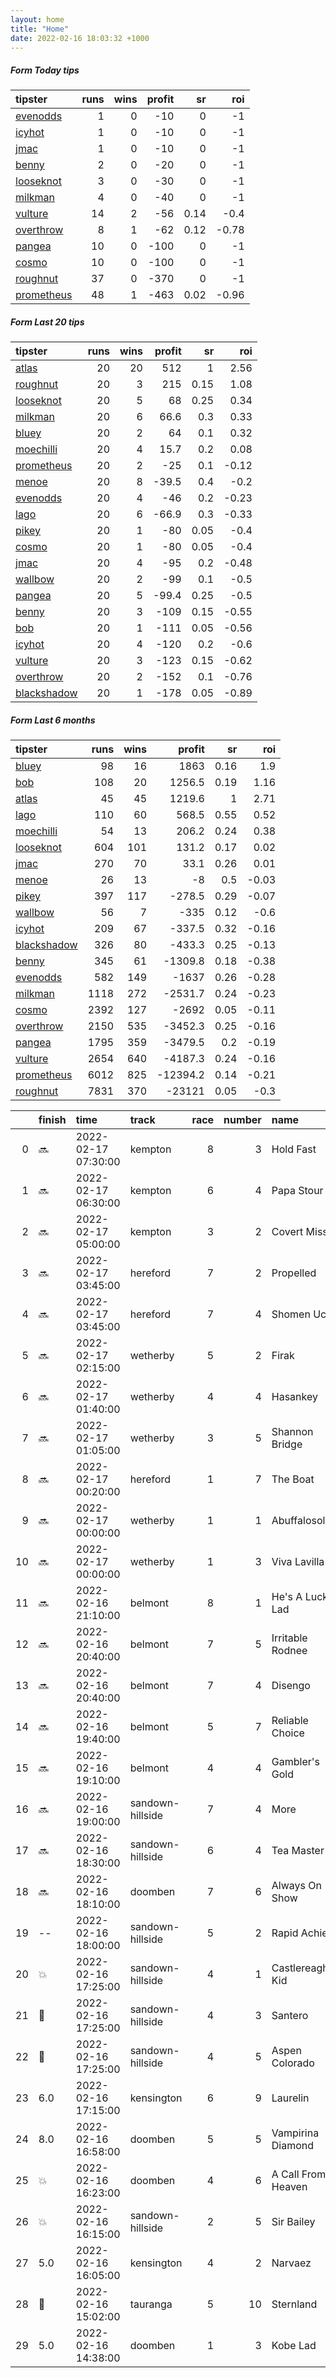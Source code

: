 ```yaml
---   
layout: home  
title: "Home"   
date: 2022-02-16 18:03:32 +1000  
---   
```



##### Form Today tips   

| tipster                                                       |   runs |   wins |   profit |   sr |   roi |
|:--------------------------------------------------------------|-------:|-------:|---------:|-----:|------:|
| [evenodds](https://mrwayneo.github.io/tips/evenodds.html)     |      1 |      0 |      -10 | 0    | -1    |
| [icyhot](https://mrwayneo.github.io/tips/icyhot.html)         |      1 |      0 |      -10 | 0    | -1    |
| [jmac](https://mrwayneo.github.io/tips/jmac.html)             |      1 |      0 |      -10 | 0    | -1    |
| [benny](https://mrwayneo.github.io/tips/benny.html)           |      2 |      0 |      -20 | 0    | -1    |
| [looseknot](https://mrwayneo.github.io/tips/looseknot.html)   |      3 |      0 |      -30 | 0    | -1    |
| [milkman](https://mrwayneo.github.io/tips/milkman.html)       |      4 |      0 |      -40 | 0    | -1    |
| [vulture](https://mrwayneo.github.io/tips/vulture.html)       |     14 |      2 |      -56 | 0.14 | -0.4  |
| [overthrow](https://mrwayneo.github.io/tips/overthrow.html)   |      8 |      1 |      -62 | 0.12 | -0.78 |
| [pangea](https://mrwayneo.github.io/tips/pangea.html)         |     10 |      0 |     -100 | 0    | -1    |
| [cosmo](https://mrwayneo.github.io/tips/cosmo.html)           |     10 |      0 |     -100 | 0    | -1    |
| [roughnut](https://mrwayneo.github.io/tips/roughnut.html)     |     37 |      0 |     -370 | 0    | -1    |
| [prometheus](https://mrwayneo.github.io/tips/prometheus.html) |     48 |      1 |     -463 | 0.02 | -0.96 |

##### Form Last 20 tips   

| tipster                                                         |   runs |   wins |   profit |   sr |   roi |
|:----------------------------------------------------------------|-------:|-------:|---------:|-----:|------:|
| [atlas](https://mrwayneo.github.io/tips/atlas.html)             |     20 |     20 |    512   | 1    |  2.56 |
| [roughnut](https://mrwayneo.github.io/tips/roughnut.html)       |     20 |      3 |    215   | 0.15 |  1.08 |
| [looseknot](https://mrwayneo.github.io/tips/looseknot.html)     |     20 |      5 |     68   | 0.25 |  0.34 |
| [milkman](https://mrwayneo.github.io/tips/milkman.html)         |     20 |      6 |     66.6 | 0.3  |  0.33 |
| [bluey](https://mrwayneo.github.io/tips/bluey.html)             |     20 |      2 |     64   | 0.1  |  0.32 |
| [moechilli](https://mrwayneo.github.io/tips/moechilli.html)     |     20 |      4 |     15.7 | 0.2  |  0.08 |
| [prometheus](https://mrwayneo.github.io/tips/prometheus.html)   |     20 |      2 |    -25   | 0.1  | -0.12 |
| [menoe](https://mrwayneo.github.io/tips/menoe.html)             |     20 |      8 |    -39.5 | 0.4  | -0.2  |
| [evenodds](https://mrwayneo.github.io/tips/evenodds.html)       |     20 |      4 |    -46   | 0.2  | -0.23 |
| [lago](https://mrwayneo.github.io/tips/lago.html)               |     20 |      6 |    -66.9 | 0.3  | -0.33 |
| [pikey](https://mrwayneo.github.io/tips/pikey.html)             |     20 |      1 |    -80   | 0.05 | -0.4  |
| [cosmo](https://mrwayneo.github.io/tips/cosmo.html)             |     20 |      1 |    -80   | 0.05 | -0.4  |
| [jmac](https://mrwayneo.github.io/tips/jmac.html)               |     20 |      4 |    -95   | 0.2  | -0.48 |
| [wallbow](https://mrwayneo.github.io/tips/wallbow.html)         |     20 |      2 |    -99   | 0.1  | -0.5  |
| [pangea](https://mrwayneo.github.io/tips/pangea.html)           |     20 |      5 |    -99.4 | 0.25 | -0.5  |
| [benny](https://mrwayneo.github.io/tips/benny.html)             |     20 |      3 |   -109   | 0.15 | -0.55 |
| [bob](https://mrwayneo.github.io/tips/bob.html)                 |     20 |      1 |   -111   | 0.05 | -0.56 |
| [icyhot](https://mrwayneo.github.io/tips/icyhot.html)           |     20 |      4 |   -120   | 0.2  | -0.6  |
| [vulture](https://mrwayneo.github.io/tips/vulture.html)         |     20 |      3 |   -123   | 0.15 | -0.62 |
| [overthrow](https://mrwayneo.github.io/tips/overthrow.html)     |     20 |      2 |   -152   | 0.1  | -0.76 |
| [blackshadow](https://mrwayneo.github.io/tips/blackshadow.html) |     20 |      1 |   -178   | 0.05 | -0.89 |

##### Form Last 6 months   

| tipster                                                         |   runs |   wins |   profit |   sr |   roi |
|:----------------------------------------------------------------|-------:|-------:|---------:|-----:|------:|
| [bluey](https://mrwayneo.github.io/tips/bluey.html)             |     98 |     16 |   1863   | 0.16 |  1.9  |
| [bob](https://mrwayneo.github.io/tips/bob.html)                 |    108 |     20 |   1256.5 | 0.19 |  1.16 |
| [atlas](https://mrwayneo.github.io/tips/atlas.html)             |     45 |     45 |   1219.6 | 1    |  2.71 |
| [lago](https://mrwayneo.github.io/tips/lago.html)               |    110 |     60 |    568.5 | 0.55 |  0.52 |
| [moechilli](https://mrwayneo.github.io/tips/moechilli.html)     |     54 |     13 |    206.2 | 0.24 |  0.38 |
| [looseknot](https://mrwayneo.github.io/tips/looseknot.html)     |    604 |    101 |    131.2 | 0.17 |  0.02 |
| [jmac](https://mrwayneo.github.io/tips/jmac.html)               |    270 |     70 |     33.1 | 0.26 |  0.01 |
| [menoe](https://mrwayneo.github.io/tips/menoe.html)             |     26 |     13 |     -8   | 0.5  | -0.03 |
| [pikey](https://mrwayneo.github.io/tips/pikey.html)             |    397 |    117 |   -278.5 | 0.29 | -0.07 |
| [wallbow](https://mrwayneo.github.io/tips/wallbow.html)         |     56 |      7 |   -335   | 0.12 | -0.6  |
| [icyhot](https://mrwayneo.github.io/tips/icyhot.html)           |    209 |     67 |   -337.5 | 0.32 | -0.16 |
| [blackshadow](https://mrwayneo.github.io/tips/blackshadow.html) |    326 |     80 |   -433.3 | 0.25 | -0.13 |
| [benny](https://mrwayneo.github.io/tips/benny.html)             |    345 |     61 |  -1309.8 | 0.18 | -0.38 |
| [evenodds](https://mrwayneo.github.io/tips/evenodds.html)       |    582 |    149 |  -1637   | 0.26 | -0.28 |
| [milkman](https://mrwayneo.github.io/tips/milkman.html)         |   1118 |    272 |  -2531.7 | 0.24 | -0.23 |
| [cosmo](https://mrwayneo.github.io/tips/cosmo.html)             |   2392 |    127 |  -2692   | 0.05 | -0.11 |
| [overthrow](https://mrwayneo.github.io/tips/overthrow.html)     |   2150 |    535 |  -3452.3 | 0.25 | -0.16 |
| [pangea](https://mrwayneo.github.io/tips/pangea.html)           |   1795 |    359 |  -3479.5 | 0.2  | -0.19 |
| [vulture](https://mrwayneo.github.io/tips/vulture.html)         |   2654 |    640 |  -4187.3 | 0.24 | -0.16 |
| [prometheus](https://mrwayneo.github.io/tips/prometheus.html)   |   6012 |    825 | -12394.2 | 0.14 | -0.21 |
| [roughnut](https://mrwayneo.github.io/tips/roughnut.html)       |   7831 |    370 | -23121   | 0.05 | -0.3  |

|    | finish            | time                | track            |   race |   number | name               |   odds | tipster             |
|---:|:------------------|:--------------------|:-----------------|-------:|---------:|:-------------------|-------:|:--------------------|
|  0 | :soon:            | 2022-02-17 07:30:00 | kempton          |      8 |        3 | Hold Fast          |   2.1  | vulture             |
|  1 | :soon:            | 2022-02-17 06:30:00 | kempton          |      6 |        4 | Papa Stour         |   3.8  | vulture             |
|  2 | :soon:            | 2022-02-17 05:00:00 | kempton          |      3 |        2 | Covert Mission     |   4    | vulture             |
|  3 | :soon:            | 2022-02-17 03:45:00 | hereford         |      7 |        2 | Propelled          |   3.3  | evenodds,overthrow  |
|  4 | :soon:            | 2022-02-17 03:45:00 | hereford         |      7 |        4 | Shomen Uchi        |   2.2  | vulture             |
|  5 | :soon:            | 2022-02-17 02:15:00 | wetherby         |      5 |        2 | Firak              |   9    | overthrow           |
|  6 | :soon:            | 2022-02-17 01:40:00 | wetherby         |      4 |        4 | Hasankey           |   2.7  | pangea              |
|  7 | :soon:            | 2022-02-17 01:05:00 | wetherby         |      3 |        5 | Shannon Bridge     |   5.5  | overthrow           |
|  8 | :soon:            | 2022-02-17 00:20:00 | hereford         |      1 |        7 | The Boat           |   7    | looseknot           |
|  9 | :soon:            | 2022-02-17 00:00:00 | wetherby         |      1 |        1 | Abuffalosoldier    |   4.8  | milkman             |
| 10 | :soon:            | 2022-02-17 00:00:00 | wetherby         |      1 |        3 | Viva Lavilla       |   2.15 | overthrow           |
| 11 | :soon:            | 2022-02-16 21:10:00 | belmont          |      8 |        1 | He's A Lucky Lad   |   2.3  | pangea,icyhot       |
| 12 | :soon:            | 2022-02-16 20:40:00 | belmont          |      7 |        5 | Irritable Rodnee   |   7    | looseknot           |
| 13 | :soon:            | 2022-02-16 20:40:00 | belmont          |      7 |        4 | Disengo            |   4.5  | vulture             |
| 14 | :soon:            | 2022-02-16 19:40:00 | belmont          |      5 |        7 | Reliable Choice    |   1.85 | vulture             |
| 15 | :soon:            | 2022-02-16 19:10:00 | belmont          |      4 |        4 | Gambler's Gold     |   3.9  | vulture,pangea      |
| 16 | :soon:            | 2022-02-16 19:00:00 | sandown-hillside |      7 |        4 | More               |   4.5  | pangea              |
| 17 | :soon:            | 2022-02-16 18:30:00 | sandown-hillside |      6 |        4 | Tea Master         |  11    | vulture,milkman     |
| 18 | :soon:            | 2022-02-16 18:10:00 | doomben          |      7 |        6 | Always On Show     |   2.75 | pangea              |
| 19 | --                | 2022-02-16 18:00:00 | sandown-hillside |      5 |        2 | Rapid Achiever     |   3.2  | milkman             |
| 20 | :boom:            | 2022-02-16 17:25:00 | sandown-hillside |      4 |        1 | Castlereagh Kid    |   1.91 | vulture             |
| 21 | :2nd_place_medal: | 2022-02-16 17:25:00 | sandown-hillside |      4 |        3 | Santero            |   6.5  | vulture             |
| 22 | :3rd_place_medal: | 2022-02-16 17:25:00 | sandown-hillside |      4 |        5 | Aspen Colorado     |   4.2  | pangea              |
| 23 | 6.0               | 2022-02-16 17:15:00 | kensington       |      6 |        9 | Laurelin           |   2.05 | vulture,jmac        |
| 24 | 8.0               | 2022-02-16 16:58:00 | doomben          |      5 |        5 | Vampirina Diamond  |   7    | pangea              |
| 25 | :boom:            | 2022-02-16 16:23:00 | doomben          |      4 |        6 | A Call From Heaven |   5    | vulture             |
| 26 | :boom:            | 2022-02-16 16:15:00 | sandown-hillside |      2 |        5 | Sir Bailey         |   2.2  | overthrow           |
| 27 | 5.0               | 2022-02-16 16:05:00 | kensington       |      4 |        2 | Narvaez            |   4.2  | benny,pangea        |
| 28 | :3rd_place_medal: | 2022-02-16 15:02:00 | tauranga         |      5 |       10 | Sternland          |   3.9  | overthrow,looseknot |
| 29 | 5.0               | 2022-02-16 14:38:00 | doomben          |      1 |        3 | Kobe Lad           |   4.2  | vulture             |